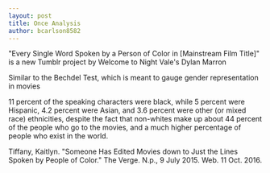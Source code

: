 ```yaml
---
layout: post
title: Once Analysis 
author: bcarlson8582
---
```



"Every Single Word Spoken by a Person of Color in [Mainstream Film Title]" is a new Tumblr 
project by Welcome to Night Vale's Dylan Marron

Similar to the Bechdel Test, which is meant to gauge gender representation in movies

11 percent of the speaking characters were black, while 5 percent were Hispanic, 4.2 percent were
Asian, and 3.6 percent were other (or mixed race) ethnicities, despite the fact that non-whites 
make up about 44 percent of the people who go to the movies, and a much higher percentage of people 
who exist in the world.

Tiffany, Kaitlyn. "Someone Has Edited Movies down to Just the Lines Spoken by People of Color." 
The Verge. N.p., 9 July 2015. Web. 11 Oct. 2016.
